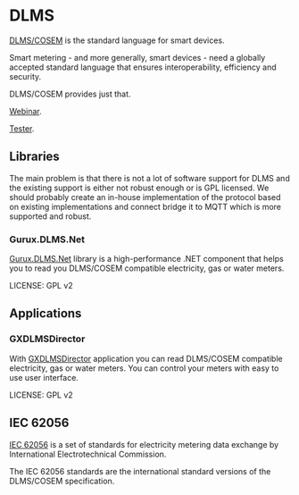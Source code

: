# DLMS

[DLMS/COSEM](https://www.dlms.com/) is the standard language for smart devices.

Smart metering - and more generally, smart devices - need a globally accepted
standard language that ensures interoperability, efficiency and security.

DLMS/COSEM provides just that.

[Webinar](https://www.youtube.com/watch?v=ku0Cvu9OzT0).

[Tester](https://kalkitech.com/products/dlms-software/dlms-million-meter-simulator/).

## Libraries

The main problem is that there is not a lot of software support for DLMS and the
existing support is either not robust enough or is GPL licensed. We should
probably create an in-house implementation of the protocol based on existing
implementations and connect bridge it to MQTT which is more supported and
robust.

### Gurux.DLMS.Net 

[Gurux.DLMS.Net](https://github.com/Gurux/Gurux.DLMS.Net) library is a
high-performance .NET component that helps you to read you DLMS/COSEM
compatible electricity, gas or water meters.

LICENSE: GPL v2

## Applications

### GXDLMSDirector

With [GXDLMSDirector](https://github.com/Gurux/GXDLMSDirector) application you
can read DLMS/COSEM compatible electricity, gas or water meters. You can control
your meters with easy to use user interface.

LICENSE: GPL v2

## IEC 62056

[IEC 62056](https://en.wikipedia.org/wiki/IEC_62056) is a set of standards for
electricity metering data exchange by International Electrotechnical Commission.

The IEC 62056 standards are the international standard versions of the
DLMS/COSEM specification.

